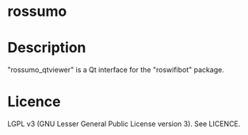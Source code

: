 # rossumo

Description
===========

"rossumo_qtviewer" is a Qt interface for the "roswifibot" package.

Licence
=======

LGPL v3 (GNU Lesser General Public License version 3).
See LICENCE.

